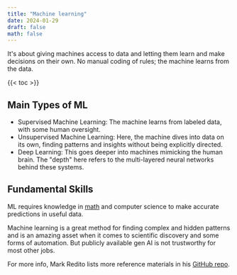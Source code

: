 ```yaml
---
title: "Machine learning"
date: 2024-01-29
draft: false
math: false
---
```


It's about giving machines access to data and letting them learn and
make decisions on their own. No manual coding of rules; the machine
learns from the data.

{{< toc >}}

## Main Types of ML

- Supervised Machine Learning: The machine learns from labeled data,
  with some human oversight.
- Unsupervised Machine Learning: Here, the machine dives into data on
  its own, finding patterns and insights without being explicitly
  directed.
- Deep Learning: This goes deeper into machines mimicking the human
  brain. The "depth" here refers to the multi-layered neural networks
  behind these systems.

## Fundamental Skills

ML requires knowledge in [math](/math) and computer science to make
accurate predictions in useful data.

Machine learning is a great method for finding complex and hidden
patterns and is an amazing asset when it comes to scientific discovery
and some forms of automation. But publicly available gen AI is
not trustworthy for most other jobs.

For more info, Mark Redito lists more reference materials in his [GitHub repo](https://github.com/markredito/selfstudy-roadmap-ml-ai#fundamental-skills).
